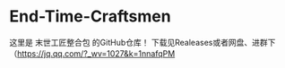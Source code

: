 # End-Time-Craftsmen
这里是 末世工匠整合包 的GitHub仓库！
下载见Realeases或者网盘、进群下（https://jq.qq.com/?_wv=1027&k=1nnafqPM
